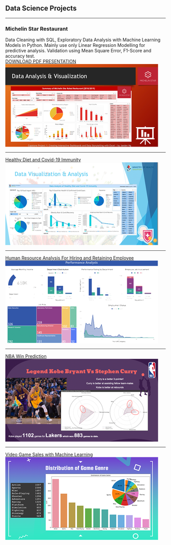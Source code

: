 ## Data Science Projects

---
### Michelin Star Restaurant<br>
Data Cleaning with SQL, Exploratory Data Analysis with Machine Learning Models in Python. Mainly use only Linear Regression Modelling for predictive analysis. Validation using Mean Square Error, F1-Score and accuracy test.<br>
[DOWNLOAD PDF PRESENTATION](/pdf/CAPSTONE-1-JAEDEN-NG.pdf)
<a href="/pdf/CAPSTONE-1-JAEDEN-NG.pdf"><img src="images/thumb-cap1.png?raw=true"/></a>

---
[Healthy Diet and Covid-19 Immunity](/pdf/CAPSTONE-2-JAEDEN-NG.pdf)
<a href="/pdf/CAPSTONE-2-JAEDEN-NG.pdf"><img src="images/thumb-cap2.png?raw=true"/></a>

---
[Human Resource Analysis
For Hiring and Retaining Employee](/pdf/CAPSTONE-3-JAEDEN-NG.pdf)
<a href="/pdf/CAPSTONE-3-JAEDEN-NG.pdf"><img src="images/thumb-cap3.png?raw=true"/></a>

---
[NBA Win Prediction](/pdf/CAPSTONE-4-JAEDEN-NG.pdf)
<a href="/pdf/CAPSTONE-4-JAEDEN-NG.pdf"><img src="images/thumb-cap4.png?raw=true"/></a>

---
[Video Game Sales with Machine Learning](/pdf/CAPSTONE-5-JAEDEN-NG.pdf)
<a href="/pdf/CAPSTONE-5-JAEDEN-NG.pdf"><img src="images/thumb-cap5.png?raw=true"/></a>

<!-- Remove above link if you don't want to attibute -->
